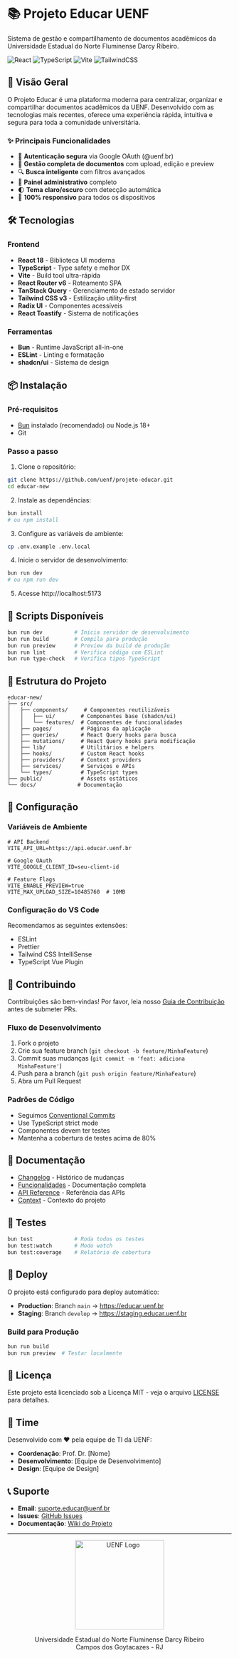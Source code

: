 # 📚 Projeto Educar UENF

Sistema de gestão e compartilhamento de documentos acadêmicos da Universidade Estadual do Norte Fluminense Darcy Ribeiro.

![React](https://img.shields.io/badge/react-%2320232a.svg?style=for-the-badge&logo=react&logoColor=%2361DAFB)
![TypeScript](https://img.shields.io/badge/typescript-%23007ACC.svg?style=for-the-badge&logo=typescript&logoColor=white)
![Vite](https://img.shields.io/badge/vite-%23646CFF.svg?style=for-the-badge&logo=vite&logoColor=white)
![TailwindCSS](https://img.shields.io/badge/tailwindcss-%2338B2AC.svg?style=for-the-badge&logo=tailwind-css&logoColor=white)

## 🚀 Visão Geral

O Projeto Educar é uma plataforma moderna para centralizar, organizar e compartilhar documentos acadêmicos da UENF. Desenvolvido com as tecnologias mais recentes, oferece uma experiência rápida, intuitiva e segura para toda a comunidade universitária.

### ✨ Principais Funcionalidades

- 🔐 **Autenticação segura** via Google OAuth (@uenf.br)
- 📄 **Gestão completa de documentos** com upload, edição e preview
- 🔍 **Busca inteligente** com filtros avançados
- 👥 **Painel administrativo** completo
- 🌓 **Tema claro/escuro** com detecção automática
- 📱 **100% responsivo** para todos os dispositivos

## 🛠️ Tecnologias

### Frontend

- **React 18** - Biblioteca UI moderna
- **TypeScript** - Type safety e melhor DX
- **Vite** - Build tool ultra-rápida
- **React Router v6** - Roteamento SPA
- **TanStack Query** - Gerenciamento de estado servidor
- **Tailwind CSS v3** - Estilização utility-first
- **Radix UI** - Componentes acessíveis
- **React Toastify** - Sistema de notificações

### Ferramentas

- **Bun** - Runtime JavaScript all-in-one
- **ESLint** - Linting e formatação
- **shadcn/ui** - Sistema de design

## 📦 Instalação

### Pré-requisitos

- [Bun](https://bun.sh) instalado (recomendado) ou Node.js 18+
- Git

### Passo a passo

1. Clone o repositório:

```bash
git clone https://github.com/uenf/projeto-educar.git
cd educar-new
```

2. Instale as dependências:

```bash
bun install
# ou npm install
```

3. Configure as variáveis de ambiente:

```bash
cp .env.example .env.local
```

4. Inicie o servidor de desenvolvimento:

```bash
bun run dev
# ou npm run dev
```

5. Acesse http://localhost:5173

## 🚀 Scripts Disponíveis

```bash
bun run dev          # Inicia servidor de desenvolvimento
bun run build        # Compila para produção
bun run preview      # Preview da build de produção
bun run lint         # Verifica código com ESLint
bun run type-check   # Verifica tipos TypeScript
```

## 📁 Estrutura do Projeto

```
educar-new/
├── src/
│   ├── components/     # Componentes reutilizáveis
│   │   ├── ui/        # Componentes base (shadcn/ui)
│   │   └── features/  # Componentes de funcionalidades
│   ├── pages/         # Páginas da aplicação
│   ├── queries/       # React Query hooks para busca
│   ├── mutations/     # React Query hooks para modificação
│   ├── lib/           # Utilitários e helpers
│   ├── hooks/         # Custom React hooks
│   ├── providers/     # Context providers
│   ├── services/      # Serviços e APIs
│   └── types/         # TypeScript types
├── public/            # Assets estáticos
└── docs/             # Documentação
```

## 🔧 Configuração

### Variáveis de Ambiente

```env
# API Backend
VITE_API_URL=https://api.educar.uenf.br

# Google OAuth
VITE_GOOGLE_CLIENT_ID=seu-client-id

# Feature Flags
VITE_ENABLE_PREVIEW=true
VITE_MAX_UPLOAD_SIZE=10485760  # 10MB
```

### Configuração do VS Code

Recomendamos as seguintes extensões:

- ESLint
- Prettier
- Tailwind CSS IntelliSense
- TypeScript Vue Plugin

## 🤝 Contribuindo

Contribuições são bem-vindas! Por favor, leia nosso [Guia de Contribuição](CONTRIBUTING.md) antes de submeter PRs.

### Fluxo de Desenvolvimento

1. Fork o projeto
2. Crie sua feature branch (`git checkout -b feature/MinhaFeature`)
3. Commit suas mudanças (`git commit -m 'feat: adiciona MinhaFeature'`)
4. Push para a branch (`git push origin feature/MinhaFeature`)
5. Abra um Pull Request

### Padrões de Código

- Seguimos [Conventional Commits](https://www.conventionalcommits.org/)
- Use TypeScript strict mode
- Componentes devem ter testes
- Mantenha a cobertura de testes acima de 80%

## 📝 Documentação

- [Changelog](./docs/changelog.md) - Histórico de mudanças
- [Funcionalidades](./docs/functionalities.md) - Documentação completa
- [API Reference](./docs/api.md) - Referência das APIs
- [Context](./docs/context.md) - Contexto do projeto

## 🧪 Testes

```bash
bun test             # Roda todos os testes
bun test:watch       # Modo watch
bun test:coverage    # Relatório de cobertura
```

## 🚀 Deploy

O projeto está configurado para deploy automático:

- **Production**: Branch `main` → https://educar.uenf.br
- **Staging**: Branch `develop` → https://staging.educar.uenf.br

### Build para Produção

```bash
bun run build
bun run preview  # Testar localmente
```

## 📄 Licença

Este projeto está licenciado sob a Licença MIT - veja o arquivo [LICENSE](LICENSE) para detalhes.

## 👥 Time

Desenvolvido com ❤️ pela equipe de TI da UENF:

- **Coordenação**: Prof. Dr. [Nome]
- **Desenvolvimento**: [Equipe de Desenvolvimento]
- **Design**: [Equipe de Design]

## 📞 Suporte

- **Email**: suporte.educar@uenf.br
- **Issues**: [GitHub Issues](https://github.com/uenf/projeto-educar/issues)
- **Documentação**: [Wiki do Projeto](https://github.com/uenf/projeto-educar/wiki)

---

<p align="center">
  <img src="./public/logo-preta.webp" alt="UENF Logo" width="200">
</p>

<p align="center">
  Universidade Estadual do Norte Fluminense Darcy Ribeiro<br>
  Campos dos Goytacazes - RJ
</p>
